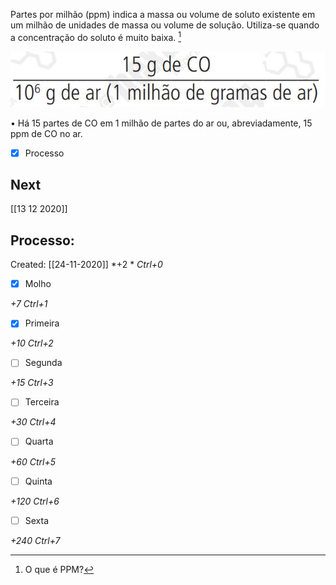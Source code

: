 Partes por milhão (ppm) indica a massa ou volume de soluto existente em um milhão de unidades de massa ou volume de solução. Utiliza-se quando a concentração do soluto é muito baixa. [^1]

[^1]: O que é PPM?

![](Imagens/paste-51264729645057.jpg)

• Há 15 partes de CO em 1 milhão de partes do ar ou, abreviadamente, 15 ppm de CO no ar.

- [x] Processo 

## Next
[[13 12 2020]]
## Processo:
Created: [[24-11-2020]]
*+2 *  *Ctrl+0*
- [x] Molho  

*+7*  *Ctrl+1*

- [x] Primeira 

*+10*  *Ctrl+2*

- [ ] Segunda

*+15*  *Ctrl+3*

- [ ] Terceira 

*+30*  *Ctrl+4*

- [ ] Quarta 

*+60*  *Ctrl+5*

- [ ] Quinta 

*+120*  *Ctrl+6*

- [ ] Sexta 

*+240*  *Ctrl+7*
